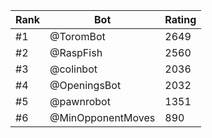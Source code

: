 Rank|Bot|Rating
---|---|---
#1|@ToromBot|2649
#2|@RaspFish|2560
#3|@colinbot|2036
#4|@OpeningsBot|2032
#5|@pawnrobot|1351
#6|@MinOpponentMoves|890
